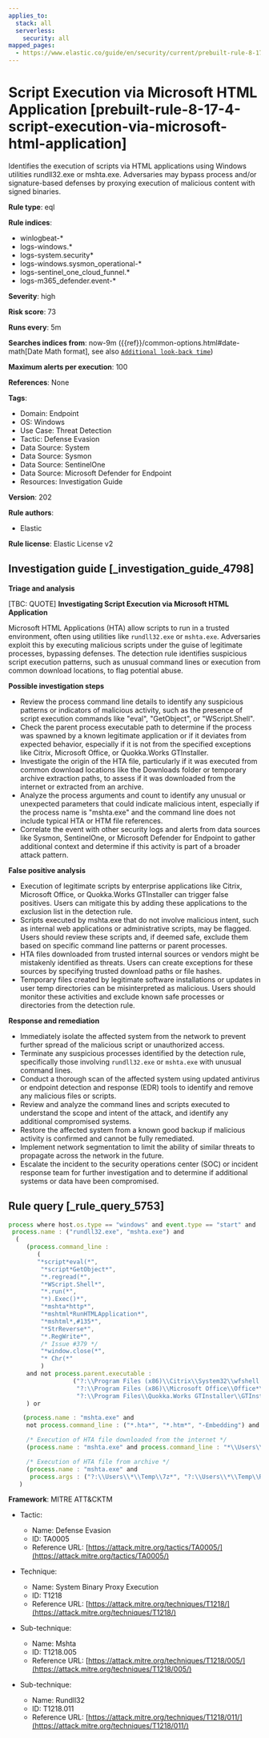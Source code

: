 ```yaml
---
applies_to:
  stack: all
  serverless:
    security: all
mapped_pages:
  - https://www.elastic.co/guide/en/security/current/prebuilt-rule-8-17-4-script-execution-via-microsoft-html-application.html
---
```


# Script Execution via Microsoft HTML Application [prebuilt-rule-8-17-4-script-execution-via-microsoft-html-application]

Identifies the execution of scripts via HTML applications using Windows utilities rundll32.exe or mshta.exe. Adversaries may bypass process and/or signature-based defenses by proxying execution of malicious content with signed binaries.

**Rule type**: eql

**Rule indices**:

* winlogbeat-*
* logs-windows.*
* logs-system.security*
* logs-windows.sysmon_operational-*
* logs-sentinel_one_cloud_funnel.*
* logs-m365_defender.event-*

**Severity**: high

**Risk score**: 73

**Runs every**: 5m

**Searches indices from**: now-9m ({{ref}}/common-options.html#date-math[Date Math format], see also [`Additional look-back time`](docs-content://solutions/security/detect-and-alert/create-detection-rule.md#rule-schedule))

**Maximum alerts per execution**: 100

**References**: None

**Tags**:

* Domain: Endpoint
* OS: Windows
* Use Case: Threat Detection
* Tactic: Defense Evasion
* Data Source: System
* Data Source: Sysmon
* Data Source: SentinelOne
* Data Source: Microsoft Defender for Endpoint
* Resources: Investigation Guide

**Version**: 202

**Rule authors**:

* Elastic

**Rule license**: Elastic License v2

## Investigation guide [_investigation_guide_4798]

**Triage and analysis**

[TBC: QUOTE]
**Investigating Script Execution via Microsoft HTML Application**

Microsoft HTML Applications (HTA) allow scripts to run in a trusted environment, often using utilities like `rundll32.exe` or `mshta.exe`. Adversaries exploit this by executing malicious scripts under the guise of legitimate processes, bypassing defenses. The detection rule identifies suspicious script execution patterns, such as unusual command lines or execution from common download locations, to flag potential abuse.

**Possible investigation steps**

* Review the process command line details to identify any suspicious patterns or indicators of malicious activity, such as the presence of script execution commands like "eval", "GetObject", or "WScript.Shell".
* Check the parent process executable path to determine if the process was spawned by a known legitimate application or if it deviates from expected behavior, especially if it is not from the specified exceptions like Citrix, Microsoft Office, or Quokka.Works GTInstaller.
* Investigate the origin of the HTA file, particularly if it was executed from common download locations like the Downloads folder or temporary archive extraction paths, to assess if it was downloaded from the internet or extracted from an archive.
* Analyze the process arguments and count to identify any unusual or unexpected parameters that could indicate malicious intent, especially if the process name is "mshta.exe" and the command line does not include typical HTA or HTM file references.
* Correlate the event with other security logs and alerts from data sources like Sysmon, SentinelOne, or Microsoft Defender for Endpoint to gather additional context and determine if this activity is part of a broader attack pattern.

**False positive analysis**

* Execution of legitimate scripts by enterprise applications like Citrix, Microsoft Office, or Quokka.Works GTInstaller can trigger false positives. Users can mitigate this by adding these applications to the exclusion list in the detection rule.
* Scripts executed by mshta.exe that do not involve malicious intent, such as internal web applications or administrative scripts, may be flagged. Users should review these scripts and, if deemed safe, exclude them based on specific command line patterns or parent processes.
* HTA files downloaded from trusted internal sources or vendors might be mistakenly identified as threats. Users can create exceptions for these sources by specifying trusted download paths or file hashes.
* Temporary files created by legitimate software installations or updates in user temp directories can be misinterpreted as malicious. Users should monitor these activities and exclude known safe processes or directories from the detection rule.

**Response and remediation**

* Immediately isolate the affected system from the network to prevent further spread of the malicious script or unauthorized access.
* Terminate any suspicious processes identified by the detection rule, specifically those involving `rundll32.exe` or `mshta.exe` with unusual command lines.
* Conduct a thorough scan of the affected system using updated antivirus or endpoint detection and response (EDR) tools to identify and remove any malicious files or scripts.
* Review and analyze the command lines and scripts executed to understand the scope and intent of the attack, and identify any additional compromised systems.
* Restore the affected system from a known good backup if malicious activity is confirmed and cannot be fully remediated.
* Implement network segmentation to limit the ability of similar threats to propagate across the network in the future.
* Escalate the incident to the security operations center (SOC) or incident response team for further investigation and to determine if additional systems or data have been compromised.


## Rule query [_rule_query_5753]

```js
process where host.os.type == "windows" and event.type == "start" and
 process.name : ("rundll32.exe", "mshta.exe") and
  (
     (process.command_line :
        (
        "*script*eval(*",
         "*script*GetObject*",
         "*.regread(*",
         "*WScript.Shell*",
         "*.run(*",
         "*).Exec()*",
         "*mshta*http*",
         "*mshtml*RunHTMLApplication*",
         "*mshtml*,#135*",
         "*StrReverse*",
         "*.RegWrite*",
         /* Issue #379 */
         "*window.close(*",
         "* Chr(*"
         )
     and not process.parent.executable :
                  ("?:\\Program Files (x86)\\Citrix\\System32\\wfshell.exe",
                   "?:\\Program Files (x86)\\Microsoft Office\\Office*\\MSACCESS.EXE",
                   "?:\\Program Files\\Quokka.Works GTInstaller\\GTInstaller.exe")
     ) or

    (process.name : "mshta.exe" and
     not process.command_line : ("*.hta*", "*.htm*", "-Embedding") and process.args_count >=2) or

     /* Execution of HTA file downloaded from the internet */
     (process.name : "mshta.exe" and process.command_line : "*\\Users\\*\\Downloads\\*.hta*") or

     /* Execution of HTA file from archive */
     (process.name : "mshta.exe" and
      process.args : ("?:\\Users\\*\\Temp\\7z*", "?:\\Users\\*\\Temp\\Rar$*", "?:\\Users\\*\\Temp\\Temp?_*", "?:\\Users\\*\\Temp\\BNZ.*"))
   )
```

**Framework**: MITRE ATT&CKTM

* Tactic:

    * Name: Defense Evasion
    * ID: TA0005
    * Reference URL: [https://attack.mitre.org/tactics/TA0005/](https://attack.mitre.org/tactics/TA0005/)

* Technique:

    * Name: System Binary Proxy Execution
    * ID: T1218
    * Reference URL: [https://attack.mitre.org/techniques/T1218/](https://attack.mitre.org/techniques/T1218/)

* Sub-technique:

    * Name: Mshta
    * ID: T1218.005
    * Reference URL: [https://attack.mitre.org/techniques/T1218/005/](https://attack.mitre.org/techniques/T1218/005/)

* Sub-technique:

    * Name: Rundll32
    * ID: T1218.011
    * Reference URL: [https://attack.mitre.org/techniques/T1218/011/](https://attack.mitre.org/techniques/T1218/011/)




